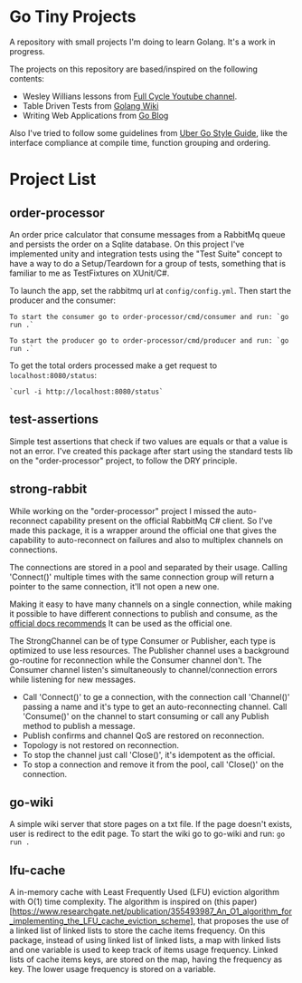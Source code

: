 # Go Tiny Projects

A repository with small projects I'm doing to learn Golang. It's a work in progress.

The projects on this repository are based/inspired on the following contents:
 - Wesley Willians lessons from [Full Cycle Youtube channel](https://www.youtube.com/c/FullCycle/).
 - Table Driven Tests from [Golang Wiki](https://github.com/golang/go/wiki/TableDrivenTests)
 - Writing Web Applications from [Go Blog](https://go.dev/doc/articles/wiki/)

Also I've tried to follow some guidelines from [Uber Go Style Guide](https://github.com/uber-go/guide/blob/master/style.md), like the interface compliance at compile time, function grouping and ordering.

# Project List

## order-processor
An order price calculator that consume messages from a RabbitMq queue and persists the order on a Sqlite database.
On this project I've implemented unity and integration tests using the "Test Suite" concept to have a way to do a Setup/Teardown for a group of tests, something that is familiar to me as TestFixtures on XUnit/C#.

To launch the app, set the rabbitmq url at `config/config.yml`. Then start the producer and the consumer:

    To start the consumer go to order-processor/cmd/consumer and run: `go run .`

    To start the producer go to order-processor/cmd/producer and run: `go run .`

To get the total orders processed make a get request to `localhost:8080/status`:

    `curl -i http://localhost:8080/status`

## test-assertions
Simple test assertions that check if two values are equals or that a value is not an error. I've created this package after start using the standard tests lib on the "order-processor" project, to follow the DRY principle.

## strong-rabbit
While working on the "order-processor" project I missed the auto-reconnect capability present on the official RabbitMq C# client. So I've made this package, it is a wrapper around the official one that gives the capability to auto-reconnect on failures and also to multiplex channels on connections.

The connections are stored in a pool and separated by their usage. Calling 'Connect()' multiple times with the same connection group will return a pointer to the same connection, it'll not open a new one.

Making it easy to have many channels on a single connection, while making it possible to have different connections to publish and consume, as the [official docs recommends](https://pkg.go.dev/github.com/rabbitmq/amqp091-go#Channel.Consume)
It can be used as the official one.

The StrongChannel can be of type Consumer or Publisher, each type is optimized to use less resources. The Publisher channel uses a background go-routine for reconnection while the Consumer channel don't. The Consumer channel listen's simultaneously to channel/connection errors while listening for new messages.

- Call 'Connect()' to ge a connection, with the connection call 'Channel()' passing a name and it's type to get an auto-reconnecting channel. Call 'Consume()' on the channel to start consuming or call any Publish method to publish a message.
- Publish confirms and channel QoS are restored on reconnection.
- Topology is not restored on reconnection.
- To stop the channel just call 'Close()', it's idempotent as the official.
- To stop a connection and remove it from the pool, call 'Close()' on the connection.

## go-wiki
A simple wiki server that store pages on a txt file. If the page doesn't exists, user is redirect to the edit page.
    To start the wiki go to go-wiki and run: `go run .` 


## lfu-cache
A in-memory cache with Least Frequently Used (LFU) eviction algorithm with O(1) time complexity. The algorithm is inspired on (this paper)[https://www.researchgate.net/publication/355493987_An_O1_algorithm_for_implementing_the_LFU_cache_eviction_scheme], that proposes the use of a linked list of linked lists to store the cache items frequency. 
On this package, instead of using linked list of linked lists, a map with linked lists and one variable is used to keep track of items usage frequency.  Linked lists of cache items keys, are stored on the map, having the frequency as key. The lower usage frequency is stored on a variable.
